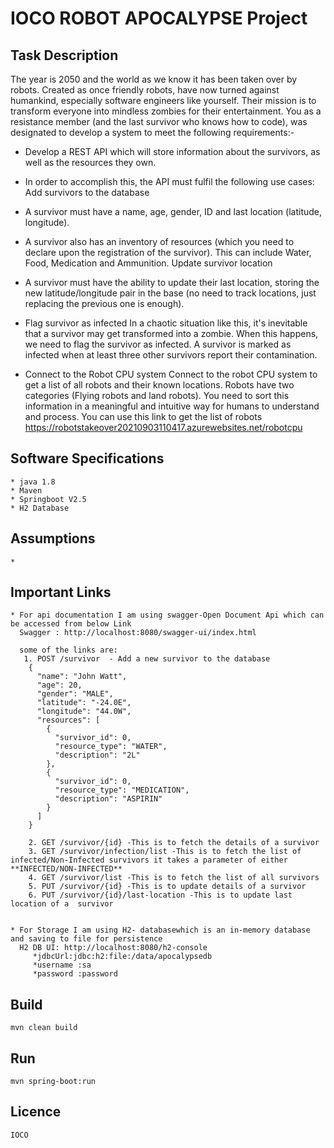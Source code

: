 # IOCO ROBOT APOCALYPSE Project

## Task Description
The year is 2050 and the world as we know it has been taken over by robots. Created as 
once friendly robots, have now turned against humankind, especially software engineers 
like yourself. Their mission is to transform everyone into mindless zombies for their 
entertainment. You as a resistance member (and the last survivor who knows how to code), 
was designated to develop a system to meet the following requirements:-

* Develop a REST API  which will store information about the survivors, as well as the resources 
they own.

* In order to accomplish this, the API must fulfil the following use cases:
  Add survivors to the database
* A survivor must have a name, age, gender, ID and last location (latitude, longitude).
* A survivor also has an inventory of resources (which you need to declare upon the 
  registration of the survivor). This can include Water, Food, Medication and Ammunition.
  Update survivor location
* A survivor must have the ability to update their last location, storing the new 
  latitude/longitude pair in the base (no need to track locations, just replacing the previous 
  one is enough).
* Flag survivor as infected
  In a chaotic situation like this, it's inevitable that a survivor may get transformed into a 
  zombie. When this happens, we need to flag the survivor as infected.
  A survivor is marked as infected when at least three other survivors report their 
  contamination.

* Connect to the Robot CPU system
  Connect to the robot CPU system to get a list of all robots and their known locations. Robots 
  have two categories (Flying robots and land robots). You need to sort this information in a 
  meaningful and intuitive way for humans to understand and process. You can use this link 
  to get the list of robots
  https://robotstakeover20210903110417.azurewebsites.net/robotcpu


## Software Specifications
    * java 1.8
    * Maven
    * Springboot V2.5
    * H2 Database

## Assumptions
    *
    
## Important Links
    * For api documentation I am using swagger-Open Document Api which can be accessed from below Link
      Swagger : http://localhost:8080/swagger-ui/index.html

      some of the links are:
       1. POST /survivor  - Add a new survivor to the database
        {
          "name": "John Watt",
          "age": 20,
          "gender": "MALE",
          "latitude": "-24.0E",
          "longitude": "44.0W",
          "resources": [
            {
              "survivor_id": 0,
              "resource_type": "WATER",
              "description": "2L"
            },
            {
              "survivor_id": 0,
              "resource_type": "MEDICATION",
              "description": "ASPIRIN"
            }
          ]
        }

        2. GET /survivor/{id} -This is to fetch the details of a survivor
        3. GET /survivor/infection/list -This is to fetch the list of infected/Non-Infected survivors it takes a parameter of either **INFECTED/NON-INFECTED**
        4. GET /survivor/list -This is to fetch the list of all survivors
        5. PUT /survivor/{id} -This is to update details of a survivor
        6. PUT /survivor/{id}/last-location -This is to update last location of a  survivor

    
    * For Storage I am using H2- databasewhich is an in-memory database and saving to file for persistence
      H2 DB UI: http://localhost:8080/h2-console
         *jdbcUrl:jdbc:h2:file:/data/apocalypsedb
         *username :sa
         *password :password
    
## Build
    mvn clean build

## Run
    mvn spring-boot:run

## Licence

    IOCO
